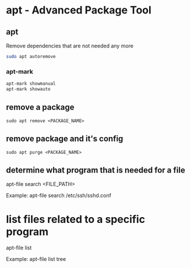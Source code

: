 # apt - Advanced Package Tool

## apt

Remove dependencies that are not needed any more
```bash
sudo apt autoremove
```
### apt-mark
```bash
apt-mark showmanual
apt-mark showauto
```


## remove a package
```
sudo apt remove <PACKAGE_NAME>
```

## remove package and it's config
```
sudo apt purge <PACKAGE_NAME>
```

## determine what program that is needed for a file
apt-file search <FILE_PATH>

Example:
apt-file search /etc/ssh/sshd.conf


# list files related to a specific program
apt-file list <BINARY>

Example:
apt-file list tree
